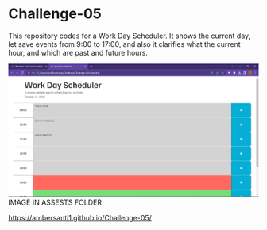 # Challenge-05
This repository codes for a Work Day Scheduler. It shows the current day, let save events from 9:00 to 17:00, and also it clarifies what the current hour, and which are past and future hours. 

![Alt text](image.png) IMAGE IN ASSESTS FOLDER

https://ambersanti1.github.io/Challenge-05/

